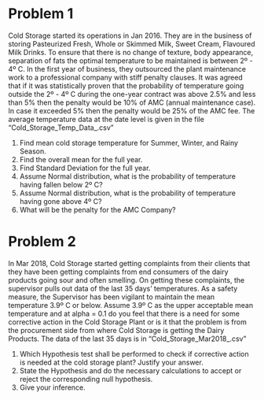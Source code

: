 # Problem 1
Cold Storage started its operations in Jan 2016. They are in the business of storing Pasteurized Fresh, Whole or Skimmed Milk, Sweet Cream, Flavoured Milk Drinks. To ensure that there is no change of texture, body appearance, separation of fats the optimal temperature to be maintained is between 2º - 4º C. In the first year of business, they outsourced the plant maintenance work to a professional company with stiff penalty clauses. It was agreed that if it was statistically proven that the probability of temperature going outside the 2º - 4º C during the one-year contract was above 2.5% and less than 5% then the penalty would be 10% of AMC (annual maintenance case). In case it exceeded 5% then the penalty would be 25% of the AMC fee. The average temperature data at the date level is given in the file “Cold_Storage_Temp_Data_.csv”
1. Find mean cold storage temperature for Summer, Winter, and Rainy Season. 
2. Find the overall mean for the full year. 
3. Find Standard Deviation for the full year.
4. Assume Normal distribution, what is the probability of temperature having fallen below 2º C? 
5. Assume Normal distribution, what is the probability of temperature having gone above 4º C? 
6. What will be the penalty for the AMC Company? 


# Problem 2
In Mar 2018, Cold Storage started getting complaints from their clients that they have been getting complaints from end consumers of the dairy products going sour and often smelling. On getting these complaints, the supervisor pulls out data of the last 35 days’ temperatures. As a safety measure, the Supervisor has been vigilant to maintain the mean temperature 3.9º C or below. Assume 3.9º C as the upper acceptable mean temperature and at alpha = 0.1 do you feel that there is a need for some corrective action in the Cold Storage Plant or is it that the problem is from the procurement side from where Cold Storage is getting the Dairy Products. The data of the last 35 days is in “Cold_Storage_Mar2018_.csv”
1. Which Hypothesis test shall be performed to check if corrective action is needed at the cold storage plant? Justify your answer. 
2. State the Hypothesis and do the necessary calculations to accept or reject the corresponding null hypothesis.
3. Give your inference.
